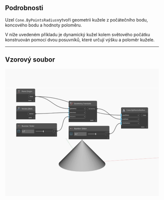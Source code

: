## Podrobnosti
Uzel `Cone.ByPointsRadius`vytvoří geometrii kužele z počátečního bodu, koncového bodu a hodnoty poloměru.

V níže uvedeném příkladu je dynamický kužel kolem světového počátku konstruován pomocí dvou posuvníků, které určují výšku a poloměr kužele.

___
## Vzorový soubor

![ByPointsRadius](./Autodesk.DesignScript.Geometry.Cone.ByPointsRadius_img.jpg)

